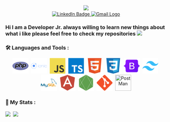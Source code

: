 <div id="header" align="center">
  <img src="https://media.giphy.com/media/Ll22OhMLAlVDb8UQWe/giphy.gif" width="100"/>
</div>

<div id="badges" align="center">
  <a href="https://www.linkedin.com/in/juan-camilo-mendoza-villegas-2a356b245/%22%3E">
    <img src="https://img.shields.io/badge/LinkedIn-blue?style=for-the-badge&logo=linkedin&logoColor=white" alt="LinkedIn Badge"/>
  </a>
  <a href="https://www.instagram.com/eljuanitocs/%22%3E
    <img src="https://img.shields.io/badge/Instagram-E4405F?style=for-the-badge&logo=instagram&logoColor=white" alt="Instagram Badge" />
  </a>
  <a href="mailto:juancamilomendozavillegas14@gmail.com">
    <img src="https://img.shields.io/badge/Gmail-D14836.svg?&style=for-the-badge&logo=Gmail&logoColor=white" alt="Gmail Logo" />
  </a>
</div>

<h3>
  Hi I am a Developer Jr. always willing to learn new things about what i like please feel free to check my repositories
  <img src="https://media.giphy.com/media/hvRJCLFzcasrR4ia7z/giphy.gif" width="30px"/>
</h3>

### :hammer_and_wrench: Languages and Tools :

<div align="center">
     <img src="https://github.com/devicons/devicon/blob/master/icons/php/php-original.svg" title="Php" width="50" height="50"/>&nbsp;
     <img src="https://github.com/devicons/devicon/blob/master/icons/ionic/ionic-original-wordmark.svg" title="Php" width="50" height="50"/>&nbsp;
     <img src="https://github.com/devicons/devicon/blob/master/icons/javascript/javascript-original.svg" title="Javascript" width="50" height="50"/>&nbsp;
     <img src="https://github.com/devicons/devicon/blob/master/icons/typescript/typescript-original.svg" title="Typescript" width="50" height="50"/>&nbsp;
     <img src="https://github.com/devicons/devicon/blob/master/icons/html5/html5-original.svg" title="Html" width="50" height="50"/>&nbsp;
     <img src="https://github.com/devicons/devicon/blob/master/icons/css3/css3-original.svg" title="Css" width="50" height="50"/>&nbsp;
     <img src="https://github.com/devicons/devicon/blob/master/icons/bootstrap/bootstrap-original.svg" title="FBoostrap" width="50" height="50"/>&nbsp;
     <img src="https://github.com/devicons/devicon/blob/master/icons/tailwindcss/tailwindcss-original.svg" title="Tailwind" width="50" height="50"/>&nbsp;
     <img src="https://github.com/devicons/devicon/blob/master/icons/mysql/mysql-original-wordmark.svg" title="MySQL" width="50" height="50"/>&nbsp;
     <img src="https://github.com/devicons/devicon/blob/master/icons/angularjs/angularjs-plain.svg" title="AngularJs" width="50" height="50"/>&nbsp;
     <img src="https://github.com/devicons/devicon/blob/master/icons/nodejs/nodejs-plain.svg" title="NodeJs" width="50" height="50"/>&nbsp;
     <img src="https://github.com/devicons/devicon/blob/master/icons/git/git-original.svg" title="Git" width="50" height="50"/>&nbsp;
     <img src="https://www.svgrepo.com/show/354202/postman-icon.svg" title="PostMan" width="50" height="50"/>
</div>
 
### 🏫 My Stats :
  <img align="center" src="https://github-readme-stats.vercel.app/api?username=mendoza727&show_icons=true&theme=radical&show_icons=true&count_private=true" width="400"/>&nbsp;
 <img align="center" src="https://github-readme-stats.vercel.app/api/top-langs/?username=Mendoza727&langs_count=8&layout=compact&hide=BLADE,Less&title_color=fff&icon_color=79ff97&text_color=9f9f9f&bg_color=151515" width="400"></img> 
  
